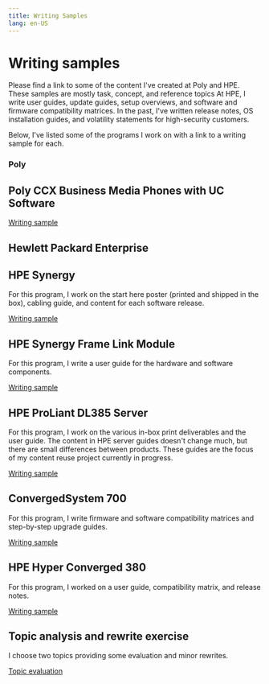 ```yaml
---
title: Writing Samples
lang: en-US
---
```


# Writing samples

Please find a link to some of the content I've created at Poly and HPE. These samples are mostly task, concept, and reference topics At HPE, I write user guides, update guides, setup overviews, and software and firmware compatibility matrices. In the past, I've written release notes, OS installation guides, and volatility statements for high-security customers.

Below, I've listed some of the programs I work on with a link to a writing sample for each.

### Poly

## Poly CCX Business Media Phones with UC Software

[Writing sample](polysamples.md)

## Hewlett Packard Enterprise

## HPE Synergy

For this program, I work on the start here poster (printed and shipped in the box), cabling guide, and content for each software release.

[Writing sample](synergy.html)

## HPE Synergy Frame Link Module

For this program, I write a user guide for the hardware and software components.

[Writing sample](framelinkmodule.html)

## HPE ProLiant DL385 Server

For this program, I work on the various in-box print deliverables and the user guide. The content in HPE server guides doesn't change much, but there are small differences between products. These guides are the focus of my content reuse project currently in progress.

[Writing sample](HPEProLiantServers.html)

## ConvergedSystem 700

For this program, I write firmware and software compatibility matrices and step-by-step upgrade guides.

[Writing sample](cs700.html)

## HPE Hyper Converged 380

For this program, I worked on a user guide, compatibility matrix, and release notes.

[Writing sample](simplivity380.html)

## Topic analysis and rewrite exercise

I choose two topics providing some evaluation and minor rewrites.

[Topic evaluation](topicevaluation.html)

